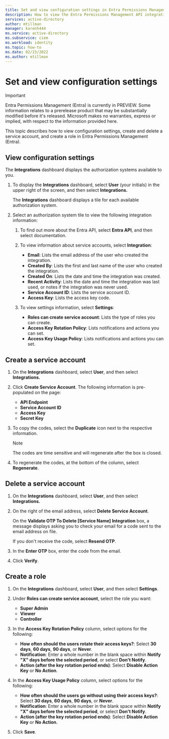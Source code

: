 ```yaml
---
title: Set and view configuration settings in Entra Permissions Management
description: How to view the Entra Permissions Management API integration settings and create service accounts and roles.
services: active-directory
author: mtillman
manager: karenh444
ms.service: active-directory
ms.subservice: ciem
ms.workload: identity
ms.topic: how-to
ms.date: 02/23/2022
ms.author: mtillman
---
```


# Set and view configuration settings

> [!IMPORTANT]
> Entra Permissions Management (Entra) is currently in PREVIEW.
> Some information relates to a prerelease product that may be substantially modified before it's released. Microsoft makes no warranties, express or implied, with respect to the information provided here.

This topic describes how to view configuration settings, create and delete a service account, and create a role in Entra Permissions Management (Entra).

## View configuration settings

The **Integrations** dashboard displays the authorization systems available to you.

1. To display the **Integrations** dashboard, select **User** (your initials) in the upper right of the screen, and then select **Integrations.**

    The **Integrations** dashboard displays a tile for each available authorization system.

1. Select an authorization system tile to view the following integration information:

    1. To find out more about the Entra API, select **Entra API**, and then select documentation.
        <!---Add Link: [documentation](https://developer.cloudknox.io/)--->

    1. To view information about service accounts, select **Integration**:
        - **Email**: Lists the email address of the user who created the integration.
        - **Created By**: Lists the first and last name of the user who created the integration.
        - **Created On**: Lists the date and time the integration was created.
        - **Recent Activity**: Lists the date and time the integration was last used, or notes if the integration was never used.
        - **Service Account ID**: Lists the service account ID.
        - **Access Key**: Lists the access key code.

    1. To view settings information, select **Settings**:
        - **Roles can create service account**: Lists the type of roles you can create.
        - **Access Key Rotation Policy**: Lists notifications and actions you can set.
        - **Access Key Usage Policy**: Lists notifications and actions you can set.

## Create a service account

1. On the **Integrations** dashboard, select **User**, and then select **Integrations.**
2. Click **Create Service Account**. The following information is pre-populated on the page:
    - **API Endpoint**
    - **Service Account ID**
    - **Access Key**
    - **Secret Key**

3. To copy the codes, select the **Duplicate** icon next to the respective information.

   > [!NOTE]
   >  The codes are time sensitive and will regenerate after the box is closed.

4. To regenerate the codes, at the bottom of the column, select **Regenerate**.

## Delete a service account

1. On the **Integrations** dashboard, select **User**, and then select **Integrations.**

1. On the right of the email address, select **Delete Service Account**.

     On the **Validate OTP To Delete [Service Name] Integration** box, a message displays asking you to check your email for a code sent to the email address on file.

     If you don't receive the code, select **Resend OTP**.

1. In the **Enter OTP** box, enter the code from the email.

1. Click **Verify**.

## Create a role

1. On the **Integrations** dashboard, select **User**, and then select **Settings**.
2. Under **Roles can create service account**, select the role you want:
    - **Super Admin**
    - **Viewer**
    - **Controller**

3. In the **Access Key Rotation Policy** column, select options for the following:

    - **How often should the users rotate their access keys?**: Select **30 days**, **60 days**, **90 days**, or **Never**.
    - **Notification**: Enter a whole number in the blank space within **Notify "X" days before the selected period**, or select **Don't Notify**.
    - **Action (after the key rotation period ends)**: Select **Disable Action Key** or **No Action**.

4. In the **Access Key Usage Policy** column, select options for the following:

    - **How often should the users go without using their access keys?**: Select **30 days**, **60 days**, **90 days**, or **Never**.
    - **Notification**: Enter a whole number in the blank space within **Notify "X" days before the selected period**, or select **Don't Notify**.
    - **Action (after the key rotation period ends)**: Select **Disable Action Key** or **No Action**.

5. Click **Save**.

<!---## Next steps--->

<!---View integrated authorization systems](cloudknox-product-integrations)--->
<!---[Installation overview](cloudknox-installation.md)--->
<!---[Sign up and deploy FortSentry registration](cloudknox-fortsentry-registration.md)--->